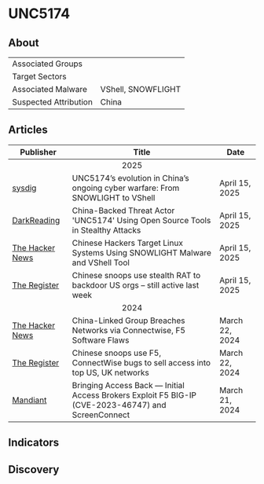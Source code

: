 <h1>UNC5174</h1>

<h2>About</h2>
<table>
  <tr>
    <td>Associated Groups</td>
    <td></td>
  </tr>
  <tr>
    <td>Target Sectors</td>
    <td></td>
  </tr>
  <tr>
    <td>Associated Malware</td>
    <td>VShell, SNOWFLIGHT</td>
  </tr>
  <tr>
    <td>Suspected Attribution</td>
    <td>China</td>
  </tr>
</table>

<h2>Articles</h2>
<table>
  <thead>
    <tr>
      <th>Publisher</th>
      <th>Title</th>
      <th>Date</th>
    </tr>
  </thead>
  <tbody>
    <tr>
      <td colspan="100" align="center">2025</td>
    </tr>
    <tr>
      <td>
        <a href="https://sysdig.com/blog/unc5174-chinese-threat-actor-vshell/">sysdig</a>
      </td>
      <td>UNC5174’s evolution in China’s ongoing cyber warfare: From SNOWLIGHT to VShell</td>
      <td>April 15, 2025</td>
    </tr>
    <tr>
      <td>
        <a href="https://www.darkreading.com/cyberattacks-data-breaches/china-threat-actor-unc5174-open-source-stealthy-attacks">DarkReading</a>
      </td>
      <td>China-Backed Threat Actor 'UNC5174' Using Open Source Tools in Stealthy Attacks</td>
      <td>April 15, 2025</td>
    </tr>
    <tr>
      <td>
        <a href="https://thehackernews.com/2025/04/chinese-hackers-target-linux-systems.html">The Hacker News</a>
      </td>
      <td>Chinese Hackers Target Linux Systems Using SNOWLIGHT Malware and VShell Tool</td>
      <td>April 15, 2025</td>
    </tr>
    <tr>
      <td>
        <a href="https://www.theregister.com/2025/04/15/chinese_spies_backdoored_us_orgs/">The Register</a>
      </td>
      <td>Chinese snoops use stealth RAT to backdoor US orgs – still active last week</td>
      <td>April 15, 2025</td>
    </tr>
    <tr>
      <td colspan="100" align="center">2024</td>
    </tr>
    <tr>
      <td>
        <a href="https://thehackernews.com/2024/03/china-linked-group-breaches-networks.html">The Hacker News</a>
      </td>
      <td>China-Linked Group Breaches Networks via Connectwise, F5 Software Flaws</td>
      <td>March 22, 2024</td>
    </tr>
    <tr>
      <td>
        <a href="https://www.theregister.com/2024/03/22/china_f5_connectwise_unc5174/">The Register</a>
      </td>
      <td>Chinese snoops use F5, ConnectWise bugs to sell access into top US, UK networks</td>
      <td>March 22, 2024</td>
    </tr>
    <tr>
      <td>
        <a href="https://cloud.google.com/blog/topics/threat-intelligence/initial-access-brokers-exploit-f5-screenconnect">Mandiant</a>
      </td>
      <td>Bringing Access Back — Initial Access Brokers Exploit F5 BIG-IP (CVE-2023-46747) and ScreenConnect</td>
      <td>March 21, 2024</td>
    </tr>
  </tbody>
</table>


<h2>Indicators</h2>

<h2>Discovery</h2>
